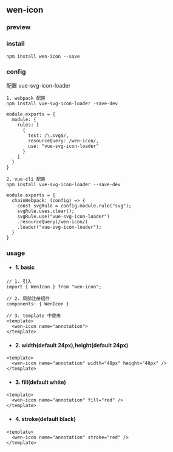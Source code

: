 ## wen-icon

### preview

### install

```
npm install wen-icon --save 
```

### config

配置 vue-svg-icon-loader

```
1. webpack 配置
npm install vue-svg-icon-loader -save-dev

module.exports = {
  module: {
    rules: [
      {
        test: /\.svg$/,
        resourceQuery: /wen-icon/,
        use: "vue-svg-icon-loader"
      }
    ]
  }
}
  
2. vue-cli 配置
npm install vue-svg-icon-loader --save-dev

module.exports = {
  chainWebpack: (config) => {
    const svgRule = config.module.rule("svg");
    svgRule.uses.clear();
    svgRule.use("vue-svg-icon-loader")
    .resourceQuery(/wen-icon/)
    .loader("vue-svg-icon-loader");
  }
}
```

### usage

- #### 1. basic
```
// 1. 引入
import { WenIcon } from "wen-icon";

// 2. 局部注册组件
components: { WenIcon }

// 3. template 中使用
<template>
  <wen-icon name="annotation">
</template>
```

- #### 2. width(default 24px),height(default 24px)
```
<template>
  <wen-icon name="annotation" width="48px" height="48px" />
</template>
```

- #### 3. fill(default white)
```
<template>
  <wen-icon name="annotation" fill="red" />
</template>
```

- #### 4. stroke(default black)
```
<template>
  <wen-icon name="annotation" stroke="red" />
</template>
```
